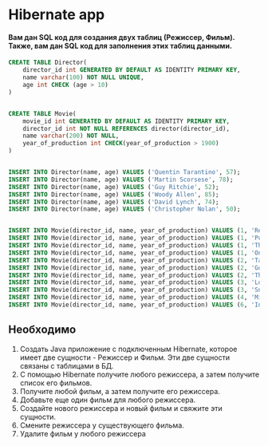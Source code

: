 # Hibernate app
#### Вам дан SQL код для создания двух таблиц (Режиссер, Фильм). Также, вам дан SQL код для заполнения этих таблиц данными. 
```sql
CREATE TABLE Director(
    director_id int GENERATED BY DEFAULT AS IDENTITY PRIMARY KEY,
    name varchar(100) NOT NULL UNIQUE,
    age int CHECK (age > 10)
)


CREATE TABLE Movie(
    movie_id int GENERATED BY DEFAULT AS IDENTITY PRIMARY KEY,
    director_id int NOT NULL REFERENCES director(director_id),
    name varchar(200) NOT NULL,
    year_of_production int CHECK(year_of_production > 1900)
)


INSERT INTO Director(name, age) VALUES ('Quentin Tarantino', 57);
INSERT INTO Director(name, age) VALUES ('Martin Scorsese', 78);
INSERT INTO Director(name, age) VALUES ('Guy Ritchie', 52);
INSERT INTO Director(name, age) VALUES ('Woody Allen', 85);
INSERT INTO Director(name, age) VALUES ('David Lynch', 74);
INSERT INTO Director(name, age) VALUES ('Christopher Nolan', 50);


INSERT INTO Movie(director_id, name, year_of_production) VALUES (1, 'Reservoir Dogs', 1992);
INSERT INTO Movie(director_id, name, year_of_production) VALUES (1, 'Pulp Fiction', 1994);
INSERT INTO Movie(director_id, name, year_of_production) VALUES (1, 'The Hateful Eight', 2015);
INSERT INTO Movie(director_id, name, year_of_production) VALUES (1, 'Once Upon a Time in Hollywood', 2019);
INSERT INTO Movie(director_id, name, year_of_production) VALUES (2, 'Taxi Driver', 1976);
INSERT INTO Movie(director_id, name, year_of_production) VALUES (2, 'Goodfellas', 1990);
INSERT INTO Movie(director_id, name, year_of_production) VALUES (2, 'The Wolf of Wall Street', 2013);
INSERT INTO Movie(director_id, name, year_of_production) VALUES (3, 'Lock, Stock and Two Smoking Barrels', 1998);
INSERT INTO Movie(director_id, name, year_of_production) VALUES (3, 'Snatch', 2000);
INSERT INTO Movie(director_id, name, year_of_production) VALUES (4, 'Midnight in Paris', 2011);
INSERT INTO Movie(director_id, name, year_of_production) VALUES (6, 'Inception', 2010);
```

## Необходимо
1) Создать Java приложение с подключенным Hibernate, которое имеет две сущности - Режиссер и Фильм. Эти две сущности связаны с таблицами в БД. 
2) С помощью Hibernate получите любого режиссера, а затем получите список его фильмов.
3) Получите любой фильм, а затем получите его режиссера.
4) Добавьте еще один фильм для любого режиссера.
5) Создайте нового режиссера и новый фильм и свяжите эти cущности.
6) Смените режиссера у существующего фильма.
7) Удалите фильм у любого режиссера
